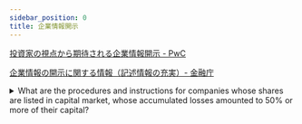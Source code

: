 ```yaml
---
sidebar_position: 0
title: 企業情報開示
---
```


[投資家の視点から期待される企業情報開示 - PwC](https://www.pwc.com/jp/ja/knowledge/prmagazine/pwcs-view/202005/disclosure.html)

[企業情報の開示に関する情報（記述情報の充実）- 金融庁](https://www.fsa.go.jp/policy/kaiji/kaiji.html)


<details>
  <summary>What are the procedures and instructions for companies whose shares are listed in capital market, whose accumulated losses amounted to 50% or more of their capital?</summary>
  <div>
    <div>The company must disclose to the public immediately and without delay an independent announcement when its accumulated losses reach 50% or more of its capital, provided that the announcement includes the amount of accumulated losses and their percentage of the capital, and the main reasons that led to these losses and actions that the company will take with regard to these losses, noting in the announcement that these procedures and instructions will be undertaken thereon. If the required disclosure under this clause coincides with the announcement of the initial or annual financial results, the company is exempted from disclosing a separate announcement if it included it in the announcement of the initial or annual financial results.</div>
    <div>The market adds a mark next to the company's name on the market's website, symbolizing that the company's accumulated losses have reached 50% of its capital, immediately after the announcement referred to in clause (a) of this article is issued. </div>
  </div>
</details>